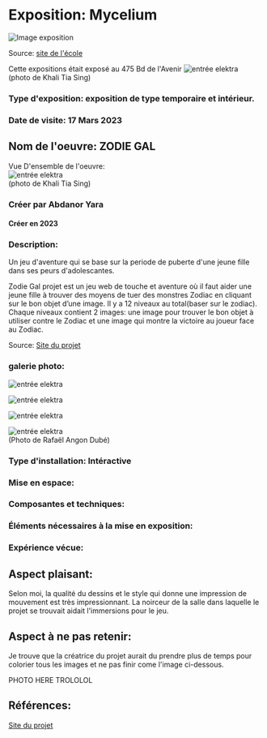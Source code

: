 # Exposition: Mycelium

![Image exposition](/Mycelium/MEDIAS/Mycelium/Mycelium.PNG)

Source: [site de l'école](https://www.cmontmorency.qc.ca/invitation-a-une-experience-multimedia-interactive/)

Cette expositions était exposé au 475 Bd de l'Avenir
![entrée elektra](/Mycelium/MEDIAS/Zodie_Gal_fini/Zodie_Gal_presence_KTS.png) <br>
(photo de Khali Tia Sing)

### Type d'exposition: exposition de type temporaire et intérieur.

### Date de visite: 17 Mars 2023

## Nom de l'oeuvre: ZODIE GAL

Vue D'ensemble de l'oeuvre: <br>
![entrée elektra](/Mycelium/MEDIAS/Zodie_Gal_fini/Zodie_Gal_vue_ensemble_KTS.png) <br>
(photo de Khali Tia Sing)

### Créer par Abdanor Yara
#### Créer en 2023

### Description: 
Un jeu d'aventure qui se base sur la periode de puberte d'une jeune fille dans ses peurs d'adolescantes.

Zodie Gal projet est un jeu web de touche et aventure où il faut aider une jeune fille à trouver des moyens de tuer des monstres Zodiac en cliquant sur le bon objet d’une image. Il y a 12 niveaux au total(baser sur le zodiac). Chaque niveaux contient 2 images: une image pour trouver le bon objet à utiliser contre le Zodiac et une image qui montre la victoire au joueur face au Zodiac.

Source: [Site du projet](https://tim-montmorency.com/2023/projets/Zodie-Gal/docs/web/index.html)

### galerie photo:

![entrée elektra](/Mycelium/MEDIAS/Zodie_Gal_fini/Zodie_Gal_art.png)

![entrée elektra](/Mycelium/MEDIAS/Zodie_Gal_fini/Zodie_Gal_art2.png)

![entrée elektra](/Mycelium/MEDIAS/Zodie_Gal_fini/Zodie_Gal_art3.png)

![entrée elektra](/Mycelium/MEDIAS/Zodie_Gal_fini/Zodie_Gal_art4_RAD.png) <br>
(Photo de Rafaël Angon Dubé)

### Type d'installation: Intéractive 


### Mise en espace:



### Composantes et techniques: 



### Éléments nécessaires à la mise en exposition:



### Expérience vécue:



## Aspect plaisant:

Selon moi, la qualité du dessins et le style qui donne une impression de mouvement est très impressionnant. La noirceur de la salle dans laquelle le projet se trouvait aidait l'immersions pour le jeu.

## Aspect à ne pas retenir:

Je trouve que la créatrice du projet aurait du prendre plus de temps pour colorier tous les images et ne pas finir come l'image ci-dessous.

PHOTO HERE TROLOLOL

## Références:

[Site du projet](https://tim-montmorency.com/2023/projets/Zodie-Gal/docs/web/index.html)

